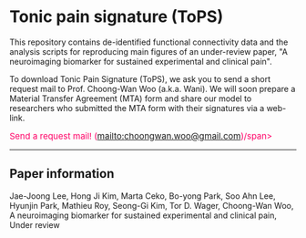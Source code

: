 # Tonic pain signature (ToPS)

This repository contains de-identified functional connectivity data and the analysis scripts for reproducing main figures of an under-review paper, "A neuroimaging biomarker for sustained experimental and clinical pain".

To download Tonic Pain Signature (ToPS), we ask you to send a short request mail to Prof. Choong-Wan Woo (a.k.a. Wani). We will soon prepare a Material Transfer Agreement (MTA) form and share our model to researchers who submitted the MTA form with their signatures via a web-link.

<span style="font-size: 15px !important; color: #ff0066;">Send a request mail! (<a href="mailto:choongwan.woo@gmail.com">mailto:choongwan.woo@gmail.com</a>)/span>

---
## Paper information

Jae-Joong Lee, Hong Ji Kim, Marta Ceko, Bo-yong Park, Soo Ahn Lee, Hyunjin Park, Mathieu Roy, Seong-Gi Kim, Tor D. Wager, Choong-Wan Woo, A neuroimaging biomarker for sustained experimental and clinical pain, Under review
